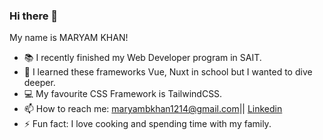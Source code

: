 ### Hi there 👋
My name is MARYAM KHAN!

- 📚 I recently finished my Web Developer program in SAIT.
- 🌱 I learned these frameworks Vue, Nuxt in school but I wanted to dive deeper.
- 💻 My favourite CSS Framework is TailwindCSS.
- 📫 How to reach me: maryambkhan1214@gmail.com|| [Linkedin](https://www.linkedin.com/in/maryam-khan-214a44232)
- ⚡ Fun fact: I love cooking and spending time with my family.

